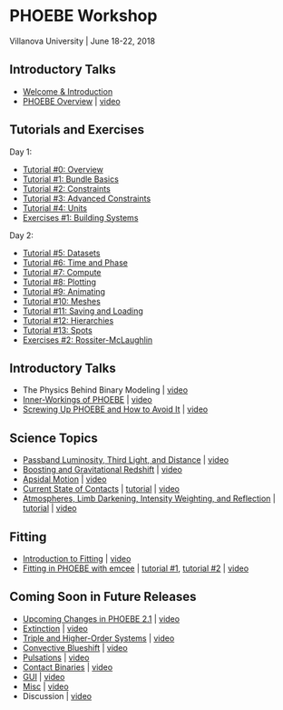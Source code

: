 # PHOEBE Workshop

Villanova University | June 18-22, 2018

## Introductory Talks

* [Welcome & Introduction](https://docs.google.com/presentation/d/e/2PACX-1vSr-ch8lbmA5PRbrjCYVDUwI6K0RHAeW2h13zDRuI3TqmV_dlm2PrTY00QDdARAJv2bco5yGlIP5Mid/pub?start=false&loop=false&delayms=5000)
* [PHOEBE Overview](https://docs.google.com/presentation/d/e/2PACX-1vS4eti6hdmxO25SaQSiZcadV_CRCYWEAUTcIEx9LCx9NoJj5isjvYrsmk_07cT6U-aa4ptuRNqXywmO/pub?start=false&loop=false&delayms=5000) | [video](https://vums-web.villanova.edu/Mediasite/Play/b8c7c04751464cee9d70e88c7841adae1d?catalog=94a4bf00-c3f2-4194-b7e0-9bb07d12e711)

## Tutorials and Exercises

Day 1:
* [Tutorial #0: Overview](https://github.com/phoebe-project/phoebe2-workshop/blob/master/Intro_Tutorial_00_overview.ipynb)
* [Tutorial #1: Bundle Basics](https://github.com/phoebe-project/phoebe2-workshop/blob/master/Intro_Tutorial_01_bundle_basics.ipynb)
* [Tutorial #2: Constraints](https://github.com/phoebe-project/phoebe2-workshop/blob/master/Intro_Tutorial_02_constraints.ipynb)
* [Tutorial #3: Advanced Constraints](https://github.com/phoebe-project/phoebe2-workshop/blob/master/Intro_Tutorial_03_advanced_constraints.ipynb)
* [Tutorial #4: Units](https://github.com/phoebe-project/phoebe2-workshop/blob/master/Intro_Tutorial_04_units.ipynb)
* [Exercises #1: Building Systems](https://github.com/phoebe-project/phoebe2-workshop/blob/master/Exercises_01.ipynb)


Day 2:
* [Tutorial #5: Datasets](https://github.com/phoebe-project/phoebe2-workshop/blob/master/Intro_Tutorial_05_datasets.ipynb)
* [Tutorial #6: Time and Phase](https://github.com/phoebe-project/phoebe2-workshop/blob/master/Intro_Tutorial_06_time_and_phase.ipynb)
* [Tutorial #7: Compute](https://github.com/phoebe-project/phoebe2-workshop/blob/master/Intro_Tutorial_07_compute.ipynb)
* [Tutorial #8: Plotting](https://github.com/phoebe-project/phoebe2-workshop/blob/master/Intro_Tutorial_08_plotting.ipynb)
* [Tutorial #9: Animating](https://github.com/phoebe-project/phoebe2-workshop/blob/master/Intro_Tutorial_09_animating.ipynb)
* [Tutorial #10: Meshes](https://github.com/phoebe-project/phoebe2-workshop/blob/master/Intro_Tutorial_10_meshes.ipynb)
* [Tutorial #11: Saving and Loading](https://github.com/phoebe-project/phoebe2-workshop/blob/master/Intro_Tutorial_11_saving_loading.ipynb)
* [Tutorial #12: Hierarchies](https://github.com/phoebe-project/phoebe2-workshop/blob/master/Intro_Tutorial_12_hierarchies.ipynb)
* [Tutorial #13: Spots](https://github.com/phoebe-project/phoebe2-workshop/blob/master/Intro_Tutorial_13_spots.ipynb)
* [Exercises #2: Rossiter-McLaughlin](https://github.com/phoebe-project/phoebe2-workshop/blob/master/Exercises_02.ipynb)


## Introductory Talks

* The Physics Behind Binary Modeling | [video](https://vums-web.villanova.edu/Mediasite/Play/44efc2af8c8f4c569530e295014e3dd51d?catalog=94a4bf00-c3f2-4194-b7e0-9bb07d12e711)
* [Inner-Workings of PHOEBE](https://docs.google.com/presentation/d/e/2PACX-1vRl9nKG_L7nC_GJT3rD5NcoJOMFN5yeh3FzY_HwYremcLD5MyQKI58-Wx1iKco_HMadPsTdbVMq_BqA/pub?start=false&loop=false&delayms=5000) |  [video](https://vums-web.villanova.edu/Mediasite/Play/9c55ee25a0ed47ba9f9e5071b46cec8f1d?catalog=94a4bf00-c3f2-4194-b7e0-9bb07d12e711)
* [Screwing Up PHOEBE and How to Avoid It](https://docs.google.com/presentation/d/e/2PACX-1vTvRXbSwcJmrTlO9Ts6FBff_BozMJM_bqn3VfJ2A4qWDRtFQYpmwh8wbo_ti5jaZ_sxVlxiLKlgR5Q5/pub?start=false&loop=false&delayms=5000) | [video](https://vums-web.villanova.edu/Mediasite/Play/bb1cd6ccb998460a98f3cc053931b0e91d?catalog=94a4bf00-c3f2-4194-b7e0-9bb07d12e711)


## Science Topics

* [Passband Luminosity, Third Light, and Distance](https://docs.google.com/presentation/d/e/2PACX-1vRP5ll1u1cLSsebsCF-x_5TzVRTkBHhGHlW-QJJDy9KKL3cyEs9feC5xJEsfXyWEpFed1ilO6TzG9lQ/pub?start=false&loop=false&delayms=5000) | [video](https://vums-web.villanova.edu/Mediasite/Play/095740f0d1d44534bf796ba562709ae41d?catalog=94a4bf00-c3f2-4194-b7e0-9bb07d12e711)
* [Boosting and Gravitational Redshift](https://docs.google.com/presentation/d/e/2PACX-1vRX65d4gEJ4kD90sIq9Bvy_fZ2FSPuKx61unlpQwv-eJs3VXoNtwput8xS6UyV61fJ3eI1xw5FtXGBZ/pub?start=false&loop=false&delayms=5000) | [video](https://vums-web.villanova.edu/Mediasite/Play/587662572cf84088b36d6fa09886692b1d?catalog=94a4bf00-c3f2-4194-b7e0-9bb07d12e711)
* [Apsidal Motion](https://docs.google.com/presentation/d/e/2PACX-1vRWpXScVFSQQIzjLz1OP5j7wLhactyxkklOOZyOwnkE47__D3YEy6z-isnaTPHekzNduAbocExiukkE/pub?start=false&loop=false&delayms=5000) | [video](https://vums-web.villanova.edu/Mediasite/Play/4cc0d36c92784d5f822b8145d607938d1d?catalog=94a4bf00-c3f2-4194-b7e0-9bb07d12e711)
* [Current State of Contacts](https://docs.google.com/presentation/d/e/2PACX-1vRRbJcCrlmN1J2-vQ6QDbI6blvqMkVW5I9QRTuCWAchGB0S9Jd4Su6Z1KM3Gsntq1hAzAgFdP8ZC61V/pub?start=false&loop=false&delayms=5000) | [tutorial](https://github.com/phoebe-project/phoebe2-workshop/blob/master/contacts_tutorial.ipynb) | [video](https://vums-web.villanova.edu/Mediasite/Play/099aa1bf857e4bdcb683cb12c9e20cc81d?catalog=94a4bf00-c3f2-4194-b7e0-9bb07d12e711)
* [Atmospheres, Limb Darkening, Intensity Weighting, and Reflection](https://docs.google.com/presentation/d/e/2PACX-1vR4GVqR7bgKZsPmH4_IGFNIU-3ke7JetdyjLpFpEGSWReDsl-dSUy11KAo5x2W7c2mD88gmRwrP0-YW/pub?start=false&loop=false&delayms=5000) | [tutorial](https://github.com/phoebe-project/phoebe2-workshop/blob/master/atm_ld_tutorial.ipynb) | [video](https://vums-web.villanova.edu/Mediasite/Play/11c11f0e57c54b1296f385b8fbbdcf3c1d?catalog=94a4bf00-c3f2-4194-b7e0-9bb07d12e711)

## Fitting

* [Introduction to Fitting](https://docs.google.com/presentation/d/e/2PACX-1vRWFJ-AdPWszN_wtX9sMkOu_NGIQ7N_Lsw0faZxdb15yz2Miz60VJ1LqzWFMI_C8WWMj55w8h1AGBOf/pub?start=false&loop=false&delayms=5000) | [video](https://vums-web.villanova.edu/Mediasite/Play/c4055ad01b5b4e8ab73a744d04951f2b1d?catalog=94a4bf00-c3f2-4194-b7e0-9bb07d12e711)
* [Fitting in PHOEBE with emcee](https://docs.google.com/presentation/d/e/2PACX-1vTduJ_GC0jLgMvB8dPH-QoBrgceaSAjJ5-v_ztmYSbnhPO9fS8PZ1M55Ouwoyz6Yu2A8GhuKstlHlgL/pub?start=false&loop=false&delayms=5000) | [tutorial #1](https://github.com/phoebe-project/phoebe2-workshop/blob/master/phoebe_fitting_1.ipynb), [tutorial #2](https://github.com/phoebe-project/phoebe2-workshop/blob/master/phoebe_fitting_2.ipynb) | [video](https://vums-web.villanova.edu/Mediasite/Play/6710bbe5d17140bea47d54f16712902f1d?catalog=94a4bf00-c3f2-4194-b7e0-9bb07d12e711)

## Coming Soon in Future Releases

* [Upcoming Changes in PHOEBE 2.1](https://docs.google.com/presentation/d/e/2PACX-1vRzBboJAT1fMjyh7WuY0U-zY1hH2RpIGYl4m0Fz3j2FrZcO_p2O3IpSCjxMGRlWobDCt6C4VCaiwzBc/pub?start=false&loop=false&delayms=5000) | [video](https://vums-web.villanova.edu/Mediasite/Play/8b75ab6d145b4e859151c02377e748e21d?catalog=94a4bf00-c3f2-4194-b7e0-9bb07d12e711)
* [Extinction](https://docs.google.com/presentation/d/e/2PACX-1vTfr5kiFT9NZlMyR1vfCGtDJ6mhuO0HnTIh8yaKSZbi07Brs29Yxzs7cm9xaKlGyQv5QOxeGs_aLQ6m/pub?start=false&loop=false&delayms=5000) | [video](https://vums-web.villanova.edu/Mediasite/Play/6f054027707c4638b22834d90a5872931d?catalog=94a4bf00-c3f2-4194-b7e0-9bb07d12e711)
* [Triple and Higher-Order Systems](https://docs.google.com/presentation/d/e/2PACX-1vRfMVlmD4w0wzlAnhMAo-Q42OaU6wBcjqJp1mWrIhNqSUYGqK6MX8P6b9kbKUfuopsXpjUkDUw3WcDu/pub?start=false&loop=false&delayms=5000) | [video](https://vums-web.villanova.edu/Mediasite/Play/a6d8a95d3bbd4eacb660a7fe10ad56781d?catalog=94a4bf00-c3f2-4194-b7e0-9bb07d12e711)
* [Convective Blueshift](https://docs.google.com/presentation/d/e/2PACX-1vRjyZQtujU2GqByCYtSR20Xs90BX4XUMRui8Z2nqNgsjf-itkKaLcgwRIPIInCZ6jP90gRQEGwXKBtF/pub?start=false&loop=false&delayms=5000) | [video](https://vums-web.villanova.edu/Mediasite/Play/d5cf2451f174441692edd3b7507c69141d?catalog=94a4bf00-c3f2-4194-b7e0-9bb07d12e711)
* [Pulsations](https://docs.google.com/presentation/d/e/2PACX-1vSE3jZkhLugUSMaNltqD6KLl7OlpGwbfS-uSUrJBEca6p9CmmPTRrL8fU7CinMvPfNXZFUtsAsmOQJT/pub?start=false&loop=false&delayms=5000) | [video](https://vums-web.villanova.edu/Mediasite/Play/c21c03c7ae3d4b569d516f0caff896cf1d?catalog=94a4bf00-c3f2-4194-b7e0-9bb07d12e711)
* [Contact Binaries](https://docs.google.com/presentation/d/e/2PACX-1vTqpLsCWT6Zx65jpRIqO6wYaVJm-6abm2Q5n-XmCQ02m0HL3K11kJJg3P4-6HlJYvR1anPMHGxv3P0M/pub?start=false&loop=false&delayms=5000) | [video](https://vums-web.villanova.edu/Mediasite/Play/a2e50ae7c15b4343933e323ed193af731d?catalog=94a4bf00-c3f2-4194-b7e0-9bb07d12e711)
* [GUI](https://docs.google.com/presentation/d/e/2PACX-1vTL1EG7THOO-8ywdyHHfe_9RYTQ-d_Bqam1HRKU-qWyBRj66MxjZoMQVYAupR9pJqvTQ_gw3E4Rwg-G/pub?start=false&loop=false&delayms=5000) | [video](https://vums-web.villanova.edu/Mediasite/Play/bae85d40da724bcdb5038b87ace8eeb11d?catalog=94a4bf00-c3f2-4194-b7e0-9bb07d12e711)
* [Misc](https://docs.google.com/presentation/d/e/2PACX-1vSWZaktiXV10KzbAz96DJDrQMwFS5SOdCipnBAKfoRWCSD3vJSmYn8HePiDvyuGRcXu-gjn9S8aE552/pub?start=false&loop=false&delayms=5000) | [video](https://vums-web.villanova.edu/Mediasite/Play/abf8f4c9169c4f7ab08cc7a8a29fd57d1d?catalog=94a4bf00-c3f2-4194-b7e0-9bb07d12e711)
* Discussion | [video](https://vums-web.villanova.edu/Mediasite/Play/550372a0aca2420a876b07330468461e1d?catalog=94a4bf00-c3f2-4194-b7e0-9bb07d12e711)
